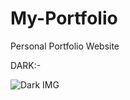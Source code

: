 # My-Portfolio
Personal Portfolio Website


DARK:- 

![Dark IMG](https://user-images.githubusercontent.com/72691698/129842994-fe0aa57f-80c9-4857-a296-58a3bfae09ef.png)
